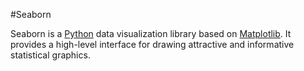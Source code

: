 #Seaborn

Seaborn is a [Python](/Python) data visualization library based on [Matplotlib](/matplotlib). It provides a high-level interface for drawing attractive and informative statistical graphics.